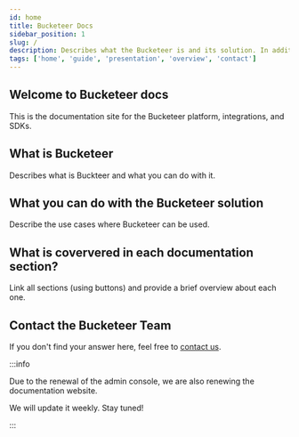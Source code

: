```yaml
---
id: home
title: Bucketeer Docs
sidebar_position: 1
slug: /
description: Describes what the Bucketeer is and its solution. In addition, the page also provides an overview of the main sections covered in the documentation.
tags: ['home', 'guide', 'presentation', 'overview', 'contact']
---
```


## Welcome to Bucketeer docs

This is the documentation site for the Bucketeer platform, integrations, and SDKs.

## What is Bucketeer

Describes what is Buckteer and what you can do with it.

## What you can do with the Bucketeer solution

Describe the use cases where Bucketeer can be used.

## What is coververed in each documentation section?

Link all sections (using buttons) and provide a brief overview about each one.

## Contact the Bucketeer Team

If you don't find your answer here, feel free to [contact us](https://app.slack.com/client/T08PSQ7BQ/C043026BME1).

:::info

Due to the renewal of the admin console, we are also renewing the documentation website.

We will update it weekly. Stay tuned!

:::
